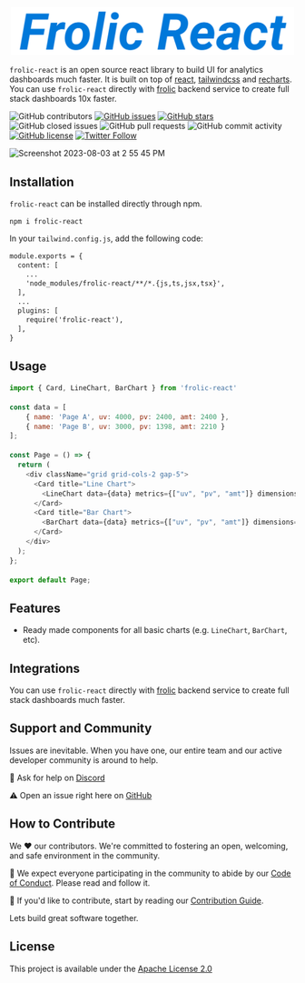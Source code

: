 
<p align="center">
<a href="">
  <img src="static/Frolic React Icon.png" alt="Frolic Logo" width="500">
</a>
</p>

`frolic-react` is an open source react library to build UI for analytics dashboards much faster. It is built on top of [react](https://react.dev), [tailwindcss](https://tailwindcss.com) and [recharts](https://recharts.org). You can use `frolic-react` directly with [frolic](https://github.com/frolicorg/frolic) backend service to create full stack dashboards 10x faster.

![GitHub contributors](https://img.shields.io/github/contributors/frolicorg/frolic-react)
[![GitHub issues](https://img.shields.io/github/issues/frolicorg/frolic-react)](https://github.com/frolicorg/frolic-react/issues)
[![GitHub stars](https://img.shields.io/github/stars/frolicorg/frolic-react)](https://github.com/frolicorg/frolic-react/stargazers)
![GitHub closed issues](https://img.shields.io/github/issues-closed/frolicorg/frolic-react)
![GitHub pull requests](https://img.shields.io/github/issues-pr-raw/frolicorg/frolic-react)
![GitHub commit activity](https://img.shields.io/github/commit-activity/m/frolicorg/frolic-react)
[![GitHub license](https://img.shields.io/github/license/frolicorg/frolic-react)](https://github.com/frolicorg/frolic-react)
[![Twitter Follow](https://img.shields.io/twitter/follow/FrolicOrg?style=social)](https://twitter.com/FrolicOrg)

<!-- 
![GitHub release (latest by date)](https://img.shields.io/github/v/release/FrolicOrg/Frolic)
![Docker Cloud Build Status](https://img.shields.io/docker/cloud/build/tooljet/tooljet-ce)
-->

<img width="1187" alt="Screenshot 2023-08-03 at 2 55 45 PM" src="https://github.com/frolicorg/frolic-react/assets/15258498/ec41611f-071e-4700-8d12-7f96d059fdb1">

## Installation

`frolic-react` can be installed directly through npm.

```
npm i frolic-react
```

In your `tailwind.config.js`, add the following code:

```tsx
module.exports = {
  content: [
    ...
    'node_modules/frolic-react/**/*.{js,ts,jsx,tsx}',
  ],
  ...
  plugins: [
    require('frolic-react'),
  ],
}
```

## Usage

```js
import { Card, LineChart, BarChart } from 'frolic-react'

const data = [
    { name: 'Page A', uv: 4000, pv: 2400, amt: 2400 },
    { name: 'Page B', uv: 3000, pv: 1398, amt: 2210 }
];

const Page = () => {
  return (
    <div className="grid grid-cols-2 gap-5">
      <Card title="Line Chart">
        <LineChart data={data} metrics={["uv", "pv", "amt"]} dimensions={["name"]}></LineChart>
      </Card>
      <Card title="Bar Chart">
        <BarChart data={data} metrics={["uv", "pv", "amt"]} dimensions={["name"]}></BarChart>
      </Card>
    </div>
  );
};

export default Page;
```

## Features

* Ready made components for all basic charts (e.g. `LineChart`, `BarChart`, etc). 

## Integrations

You can use `frolic-react` directly with [frolic](https://github.com/frolicorg/frolic) backend service to create full stack dashboards much faster.

## Support and Community

Issues are inevitable. When you have one, our entire team and our active developer community is around to help.

💬 Ask for help on [Discord](https://discord.gg/NA9nkZaQnv)

⚠️ Open an issue right here on [GitHub](https://github.com/frolicorg/frolic-react/issues/new/choose)

## How to Contribute

We ❤️ our contributors. We're committed to fostering an open, welcoming, and safe environment in the community.

📕 We expect everyone participating in the community to abide by our [Code of Conduct](https://github.com/frolicorg/frolic-react/wiki/Code-of-Conduct). Please read and follow it. 

🤝 If you'd like to contribute, start by reading our [Contribution Guide](https://github.com/frolicorg/frolic-react/wiki/Guide-to-Contribution).

Lets build great software together.

## License

This project is available under the [Apache License 2.0](https://github.com/frolicorg/frolic-react/blob/prod/LICENSE)

